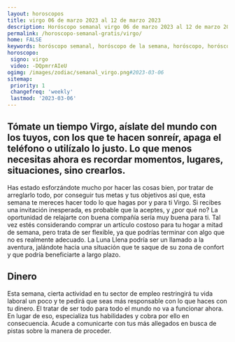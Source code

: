 ```yaml
---
layout: horoscopos
title: virgo 06 de marzo 2023 al 12 de marzo 2023 
description: Horóscopo semanal virgo 06 de marzo 2023 al 12 de marzo 2023. Tómate un tiempo Virgo, aíslate del mundo con los tuyos, con los que te hacen sonreír, apaga el teléfono o utilízalo lo justo. Lo que menos necesitas ahora es recordar momentos, lugares, situaciones, sino crearlos.
permalink: /horoscopo-semanal-gratis/virgo/
home: FALSE
keywords: horóscopo semanal, horóscopo de la semana, horóscopo, horóscopo gratis,horóscopos, horóscopo esperanza gracia, horoscopos virgo la semana, horóscopos gratis, Tarot, Astrologia, Zodíaco, virgo, horoscopo gratis, semanal
horoscopo:
 signo: virgo
 video: -DQpmrrAIeU
ogimg: /images/zodiac/semanal_virgo.png#2023-03-06
sitemap:
 priority: 1
 changefreq: 'weekly'
 lastmod: '2023-03-06'
---
```




## Tómate un tiempo Virgo, aíslate del mundo con los tuyos, con los que te hacen sonreír, apaga el teléfono o utilízalo lo justo. Lo que menos necesitas ahora es recordar momentos, lugares, situaciones, sino crearlos.

Has estado esforzándote mucho por hacer las cosas bien, por tratar de arreglarlo todo, por conseguir tus metas y tus objetivos así que, esta semana te mereces hacer todo lo que hagas por y para ti Virgo.
Si recibes una invitación inesperada, es probable que la aceptes, y ¿por qué no? La oportunidad de relajarte con buena compañía sería muy buena para ti. Tal vez estés considerando comprar un artículo costoso para tu hogar a mitad de semana, pero trata de ser flexible, ya que podrías terminar con algo que no es realmente adecuado. La Luna Llena podría ser un llamado a la aventura, jalándote hacia una situación que te saque de su zona de confort y que podría beneficiarte a largo plazo.

## Dinero

Esta semana, cierta actividad en tu sector de empleo restringirá tu vida laboral un poco y te pedirá que seas más responsable con lo que haces con tu dinero. El tratar de ser todo para todo el mundo no va a funcionar ahora. En lugar de eso, especializa tus habilidades y cobra por ello en consecuencia.  Acude a comunicarte con tus más allegados en busca de pistas sobre la manera de proceder.